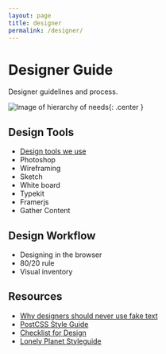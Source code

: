```yaml
---
layout: page
title: designer
permalink: /designer/
---
```


# Designer Guide

Designer guidelines and process.

![Image of hierarchy of needs](https://raw.githubusercontent.com/hypenotic/handbook/gh-pages/src/images/hierarchy-of-needs.png){: .center }

## Design Tools

* [Design tools we use](#development-tools-we-use)
* Photoshop 
* Wireframing
* Sketch
* White board
* Typekit
* Framerjs
* Gather Content

## Design Workflow

* Designing in the browser
* 80/20 rule
* Visual inventory

## Resources
* [Why designers should never use fake text](]http://thenextweb.com/dd/2015/04/09/why-designers-should-never-use-fake-text/)
* [PostCSS Style Guide](https://github.com/morishitter/postcss-style-guide)
* [Checklist for Design](http://www.hailpixel.com/articles/checklist-for-design)
* [Lonely Planet Styleguide](http://rizzo.lonelyplanet.com/styleguide/design-elements/colours)
